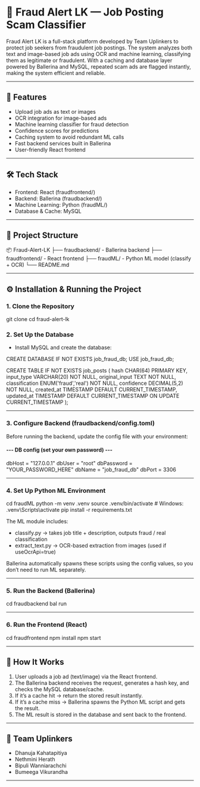 # 🔎 Fraud Alert LK — Job Posting Scam Classifier

Fraud Alert LK is a full-stack platform developed by Team Uplinkers to protect job seekers from fraudulent job postings.
The system analyzes both text and image-based job ads using OCR and machine learning, classifying them as legitimate or fraudulent.
With a caching and database layer powered by Ballerina and MySQL, repeated scam ads are flagged instantly, making the system efficient and reliable.

---

## 🚀 Features

* Upload job ads as text or images
* OCR integration for image-based ads
* Machine learning classifier for fraud detection
* Confidence scores for predictions
* Caching system to avoid redundant ML calls
* Fast backend services built in Ballerina
* User-friendly React frontend

---

## 🛠 Tech Stack

* Frontend: React (fraudfrontend/)
* Backend: Ballerina (fraudbackend/)
* Machine Learning: Python (fraudML/)
* Database & Cache: MySQL

---

## 📂 Project Structure

📦 Fraud-Alert-LK
├── fraudbackend/      - Ballerina backend
├── fraudfrontend/     - React frontend
├── fraudML/           - Python ML model (classify + OCR)
└── README.md

---

## ⚙️ Installation & Running the Project

### 1. Clone the Repository

git clone <repo-url>
cd fraud-alert-lk

### 2. Set Up the Database

* Install MySQL and create the database:

CREATE DATABASE IF NOT EXISTS job_fraud_db;
USE job_fraud_db;

CREATE TABLE IF NOT EXISTS job_posts (
  hash           CHAR(64) PRIMARY KEY,
  input_type     VARCHAR(20) NOT NULL,
  original_input TEXT NOT NULL,
  classification ENUM('fraud','real') NOT NULL,
  confidence     DECIMAL(5,2) NOT NULL,
  created_at     TIMESTAMP DEFAULT CURRENT_TIMESTAMP,
  updated_at     TIMESTAMP DEFAULT CURRENT_TIMESTAMP ON UPDATE CURRENT_TIMESTAMP
);

---

### 3. Configure Backend (fraudbackend/config.toml)

Before running the backend, update the config file with your environment:


#### --- DB config (set your own password) ---

dbHost = "127.0.0.1"
dbUser = "root"
dbPassword = "YOUR_PASSWORD_HERE"
dbName = "job_fraud_db"
dbPort = 3306

---

### 4. Set Up Python ML Environment

cd fraudML
python -m venv .venv
source .venv/bin/activate   # Windows: .venv\Scripts\activate
pip install -r requirements.txt

The ML module includes:

* classify.py → takes job title + description, outputs fraud / real classification
* extract\_text.py → OCR-based extraction from images (used if useOcrApi=true)

Ballerina automatically spawns these scripts using the config values, so you don’t need to run ML separately.

---

### 5. Run the Backend (Ballerina)

cd fraudbackend
bal run

---

### 6. Run the Frontend (React)

cd fraudfrontend
npm install
npm start

---

## 🔗 How It Works

1. User uploads a job ad (text/image) via the React frontend.
2. The Ballerina backend receives the request, generates a hash key, and checks the MySQL database/cache.
3. If it’s a cache hit → return the stored result instantly.
4. If it’s a cache miss → Ballerina spawns the Python ML script and gets the result.
5. The ML result is stored in the database and sent back to the frontend.

---

## 👥 Team Uplinkers

* Dhanuja Kahatapitiya
* Nethmini Herath
* Bipuli Wanniarachchi
* Bumeega Vikurandha

---
